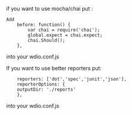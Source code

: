 if you want to use mocha/chai put :
```
Add 
    before: function() {
        var chai = require('chai');
        global.expect = chai.expect;
        chai.Should();
    },
```
into your wdio.conf.js 


If you want to use better reporters put:
```
    reporters: ['dot','spec','junit','json'],
    reporterOptions: {
    outputDir: './reports'
    },
```
into your wdio.conf.js 
